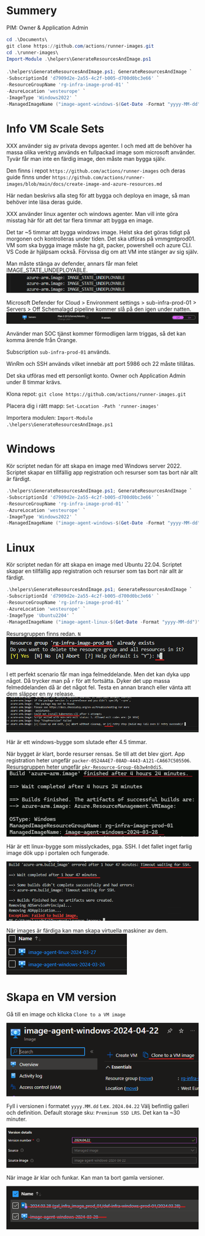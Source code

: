 # Summery
PIM: Owner & Application Admin
```powershell
cd .\Documents\
git clone https://github.com/actions/runner-images.git
cd .\runner-images\
Import-Module .\helpers\GenerateResourcesAndImage.ps1

.\helpers\GenerateResourcesAndImage.ps1; GenerateResourcesAndImage `
-SubscriptionId 'd7909d2e-2a55-4c2f-b005-d700d0bc3e66' `
-ResourceGroupName 'rg-infra-image-prod-01' `
-AzureLocation 'westeurope' `
-ImageType 'Windows2022' `
-ManagedImageName ("image-agent-windows-$(Get-Date -Format "yyyy-MM-dd")").ToLower()
```

# Info VM Scale Sets

XXX använder sig av privata devops agenter. I och med att de behöver ha massa olika verktyg används en fullpackad image som microsoft använder. Tyvär får man inte en färdig image, den måste man bygga själv.

Den finns i repot `https://github.com/actions/runner-images` och deras guide finns under `https://github.com/actions/runner-images/blob/main/docs/create-image-and-azure-resources.md`
  
Här nedan beskrivs alla steg för att bygga och deploya en image, så man behöver inte läsa deras guide.

XXX använder linux agenter och windows agenter.
Man vill inte göra misstag här för att det tar flera timmar att bygga en image.

Det tar ~5 timmar att bygga windows image.
Helst ska det göras tidigt på morgonen och kontrolleras under tiden.
Det ska utföras på vmmgmtprod01. VM som ska bygga image måste ha git, packer, powershell och azure CLI.
VS Code är hjälpsam också. Förvissa dig om att VM inte stänger av sig själv.

Man måste stänga av defender, annars får man felet IMAGE_STATE_UNDEPLOYABLE.
<img src="./img/1.png"/>

Microsoft Defender for Cloud >  Environment settings > sub-infra-prod-01 > Servers > Off
Schemalagd pipeline kommer slå på den igen under natten.
<img src="./img/2.png"/>

Använder man SOC tjänst kommer förmodligen larm triggas, så det kan komma ärende från Orange. 

Subscription `sub-infra-prod-01` används.

WinRm och SSH används vilket innebär att port 5986 och 22 måste tillåtas.

Det ska utföras med ett personligt konto. 
Owner och Application Admin under 8 timmar krävs.

Klona repot:
`git clone https://github.com/actions/runner-images.git`

Placera dig i rätt mapp:
`Set-Location -Path 'runner-images'`

Importera modulen:
`Import-Module .\helpers\GenerateResourcesAndImage.ps1`

# Windows
Kör scriptet nedan för att skapa en image med Windows server 2022.
Scriptet skapar en tillfällig app registration och resurser som tas bort när allt är färdigt.
```powershell
.\helpers\GenerateResourcesAndImage.ps1; GenerateResourcesAndImage `
-SubscriptionId 'd7909d2e-2a55-4c2f-b005-d700d0bc3e66' `
-ResourceGroupName 'rg-infra-image-prod-01' `
-AzureLocation 'westeurope' `
-ImageType 'Windows2022' `
-ManagedImageName ("image-agent-windows-$(Get-Date -Format "yyyy-MM-dd")").ToLower()
```
# Linux
Kör scriptet nedan för att skapa en image med Ubuntu 22.04.
Scriptet skapar en tillfällig app registration och resurser som tas bort när allt är färdigt.
```powershell
.\helpers\GenerateResourcesAndImage.ps1; GenerateResourcesAndImage `
-SubscriptionId 'd7909d2e-2a55-4c2f-b005-d700d0bc3e66' `
-ResourceGroupName 'rg-infra-image-prod-01' `
-AzureLocation 'westeurope' `
-ImageType 'Ubuntu2204' `
-ManagedImageName ("image-agent-linux-$(Get-Date -Format "yyyy-MM-dd")").ToLower()
```
Resursgruppen finns redan. `N`
<img src="./img/3.png"/>

I ett perfekt scenario får man inga felmeddelande. Men det kan dyka upp något. Då trycker man på `r` för att fortsätta. Dyker det upp massa felmeddelanden då är det något fel. Testa en annan branch eller vänta att dem släpper en ny release.  
<img src="./img/4.png"/>

Här är ett windows-bygge som slutade efter 4.5 timmar. 

När bygget är klart, borde resurser rensas. Se till att det blev gjort. App registration heter ungefär `packer-0524A4E7-08AD-4443-A121-CA667C505506`. Resursgruppen heter ungefär `pkr-Resource-Group-6b3w4n0di5`.
<img src="./img/5.png"/>

Här är ett linux-bygge som misslyckades, pga. SSH. I det fallet inget farlig image dök upp i portalen och fungerade.

<img src="./img/6.png"/>

När images är färdiga kan man skapa virtuella maskiner av dem.
<img src="./img/7.png"/>

# Skapa en VM version

Gå till en image och klicka `Clone to a VM image` 

<img src="./img/13.png"/>

Fyll i versionen i formatet `yyyy.MM.dd` t.ex. `2024.04.22`
Välj befintlig galleri och definition.
Default storage sku: `Preminum SSD LRS`.
Det kan ta ~30 minuter.

<img src="./img/14.png"/>

När image är klar och funkar. Kan man ta bort gamla versioner.

<img src="./img/15.png"/>

